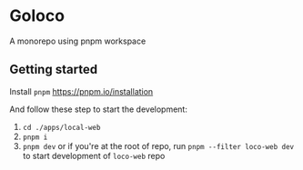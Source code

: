 # Goloco

A monorepo using pnpm workspace

## Getting started

Install `pnpm` https://pnpm.io/installation

And follow these step to start the development:

1. `cd ./apps/local-web`
2. `pnpm i`
3. `pnpm dev` or if you're at the root of repo, run `pnpm --filter loco-web dev` to start
   development of `loco-web` repo
